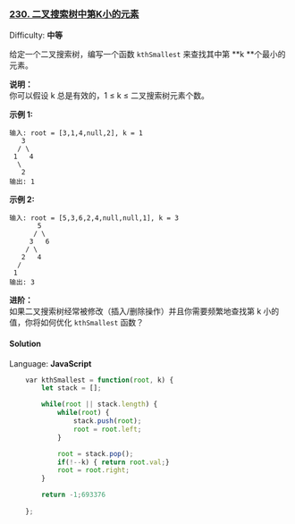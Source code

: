 ### [230\. 二叉搜索树中第K小的元素](https://leetcode-cn.com/problems/kth-smallest-element-in-a-bst/)

Difficulty: **中等**


给定一个二叉搜索树，编写一个函数 `kthSmallest` 来查找其中第 **k **个最小的元素。

**说明：**  
你可以假设 k 总是有效的，1 ≤ k ≤ 二叉搜索树元素个数。

**示例 1:**

```
输入: root = [3,1,4,null,2], k = 1
   3
  / \
 1   4
  \
   2
输出: 1
```

**示例 2:**

```
输入: root = [5,3,6,2,4,null,null,1], k = 3
       5
      / \
     3   6
    / \
   2   4
  /
 1
输出: 3
```

**进阶：**  
如果二叉搜索树经常被修改（插入/删除操作）并且你需要频繁地查找第 k 小的值，你将如何优化 `kthSmallest` 函数？


#### Solution

Language: **JavaScript**

```JavaScript
    ​var kthSmallest = function(root, k) {
        let stack = [];

        while(root || stack.length) {
            while(root) {
                stack.push(root);
                root = root.left;
            }

            root = stack.pop();
            if(!--k) { return root.val;}
            root = root.right;
        }

        return -1;693376
        
    };
```